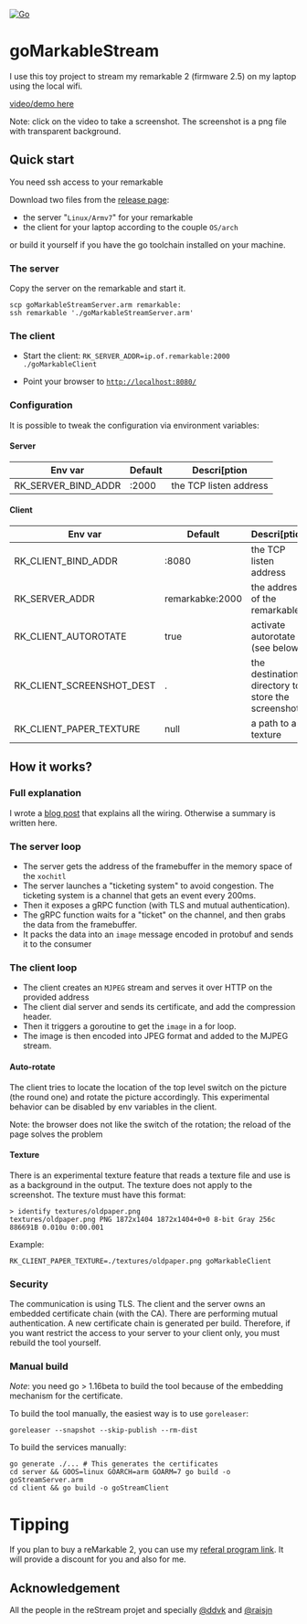 [![Go](https://github.com/owulveryck/goMarkableStream/actions/workflows/go.yml/badge.svg)](https://github.com/owulveryck/goMarkableStream/actions/workflows/go.yml)

# goMarkableStream

I use this toy project to stream my remarkable 2 (firmware 2.5) on my laptop using the local wifi.

[video/demo here](https://www.youtube.com/watch?v=c4-hJ6xRzg4)

Note: click on the video to take a screenshot. The screenshot is a png file with transparent background.
## Quick start

You need ssh access to your remarkable

Download two files from the [release page](https://github.com/owulveryck/goMarkableStream/releases):

- the server "`Linux/Armv7`" for your remarkable
- the client for your laptop according to the couple `OS/arch`

or build it yourself if you have the go toolchain installed on your machine.

### The server

Copy the server on the remarkable and start it.

```shell
scp goMarkableStreamServer.arm remarkable:
ssh remarkable './goMarkableStreamServer.arm'
```

### The client

- Start the client: `RK_SERVER_ADDR=ip.of.remarkable:2000 ./goMarkableClient`

- Point your browser to [`http://localhost:8080/`](http://localhost:8080/)

### Configuration

It is possible to tweak the configuration via environment variables:

#### Server

| Env var             |  Default  |  Descri[ption
|---------------------|-----------|---------------
| RK_SERVER_BIND_ADDR | :2000     | the TCP listen address

#### Client

| Env var                   |  Default        |  Descri[ption
|---------------------------|-----------------|---------------
| RK_CLIENT_BIND_ADDR       | :8080           | the TCP listen address
| RK_SERVER_ADDR            | remarkabke:2000 | the address of the remarkable
| RK_CLIENT_AUTOROTATE      | true            | activate autorotate (see below)
| RK_CLIENT_SCREENSHOT_DEST | .               | the destination directory to store the screenshots
| RK_CLIENT_PAPER_TEXTURE   | null            | a path to a texture


## How it works?

### Full explanation

I wrote a [blog post](https://blog.owulveryck.info/2021/03/30/streaming-the-remarkable-2.html) that explains all the wiring.
Otherwise a summary is written here.

### The server loop

- The server gets the address of the framebuffer in the memory space of the `xochitl`
- The server launches a "ticketing system" to avoid congestion. The ticketing system is a channel that gets an event every 200ms.
- Then it exposes a gRPC function (with TLS and mutual authentication).
- The gRPC function waits for a "ticket" on the channel, and then grabs the data from the framebuffer.
- It packs the data into an `image` message encoded in protobuf and sends it to the consumer

### The client loop

- The client creates an `MJPEG` stream and serves it over HTTP on the provided address
- The client dial server and sends its certificate, and add the compression header.
- Then it triggers a goroutine to get the `image` in a for loop.
- The image is then encoded into JPEG format and added to the MJPEG stream.

#### Auto-rotate

The client tries to locate the location of the top level switch on the picture (the round one) and rotate the picture accordingly.
This experimental behavior can be disabled by env variables in the client.

Note: the browser does not like the switch of the rotation; the reload of the page solves the problem

#### Texture

There is an experimental texture feature that reads a texture file and use is as a background in the output. The texture does
not apply to the screenshot.
The texture must have this format:

```shell
> identify textures/oldpaper.png
textures/oldpaper.png PNG 1872x1404 1872x1404+0+0 8-bit Gray 256c 886691B 0.010u 0:00.001
```

Example:

```shell
RK_CLIENT_PAPER_TEXTURE=./textures/oldpaper.png goMarkableClient
```

### Security

The communication is using TLS. The client and the server owns an embedded certificate chain (with the CA). There are performing mutual authentication.
A new certificate chain is generated per build. Therefore, if you want restrict the access to your server to your client only, you must rebuild the tool yourself.

### Manual build

_Note_: you need go > 1.16beta to build the tool because of the embedding mechanism for the certificate.

To build the tool manually, the easiest way is to use `goreleaser`:

```shell
goreleaser --snapshot --skip-publish --rm-dist
```

To build the services manually:

```shell
go generate ./... # This generates the certificates
cd server && GOOS=linux GOARCH=arm GOARM=7 go build -o goStreamServer.arm
cd client && go build -o goStreamClient
```

# Tipping

If you plan to buy a reMarkable 2, you can use my [referal program link](https://remarkable.com/referral/PY5B-PH8U). It will provide a discount for you and also for me.

## Acknowledgement

All the people in the reStream projet and specially
[@ddvk](https://github.com/ddvk) and [@raisjn](https://github.com/raisjn)
